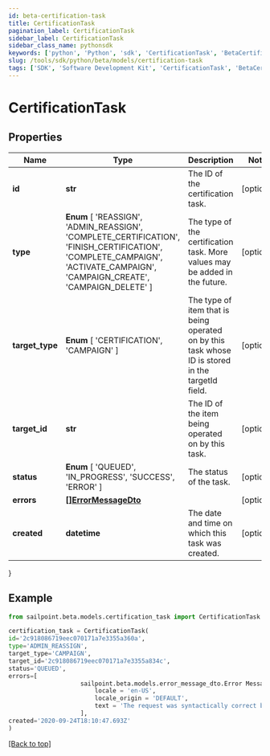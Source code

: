```yaml
---
id: beta-certification-task
title: CertificationTask
pagination_label: CertificationTask
sidebar_label: CertificationTask
sidebar_class_name: pythonsdk
keywords: ['python', 'Python', 'sdk', 'CertificationTask', 'BetaCertificationTask'] 
slug: /tools/sdk/python/beta/models/certification-task
tags: ['SDK', 'Software Development Kit', 'CertificationTask', 'BetaCertificationTask']
---
```


# CertificationTask


## Properties

Name | Type | Description | Notes
------------ | ------------- | ------------- | -------------
**id** | **str** | The ID of the certification task. | [optional] 
**type** |  **Enum** [  'REASSIGN',    'ADMIN_REASSIGN',    'COMPLETE_CERTIFICATION',    'FINISH_CERTIFICATION',    'COMPLETE_CAMPAIGN',    'ACTIVATE_CAMPAIGN',    'CAMPAIGN_CREATE',    'CAMPAIGN_DELETE' ] | The type of the certification task. More values may be added in the future. | [optional] 
**target_type** |  **Enum** [  'CERTIFICATION',    'CAMPAIGN' ] | The type of item that is being operated on by this task whose ID is stored in the targetId field. | [optional] 
**target_id** | **str** | The ID of the item being operated on by this task. | [optional] 
**status** |  **Enum** [  'QUEUED',    'IN_PROGRESS',    'SUCCESS',    'ERROR' ] | The status of the task. | [optional] 
**errors** | [**[]ErrorMessageDto**](error-message-dto) |  | [optional] 
**created** | **datetime** | The date and time on which this task was created. | [optional] 
}

## Example

```python
from sailpoint.beta.models.certification_task import CertificationTask

certification_task = CertificationTask(
id='2c918086719eec070171a7e3355a360a',
type='ADMIN_REASSIGN',
target_type='CAMPAIGN',
target_id='2c918086719eec070171a7e3355a834c',
status='QUEUED',
errors=[
                    sailpoint.beta.models.error_message_dto.Error Message Dto(
                        locale = 'en-US', 
                        locale_origin = 'DEFAULT', 
                        text = 'The request was syntactically correct but its content is semantically invalid.', )
                    ],
created='2020-09-24T18:10:47.693Z'
)

```
[[Back to top]](#) 

